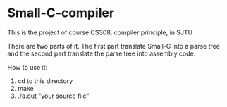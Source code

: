 # Small-C-compiler
This is the project of course CS308, compiler principle, in SJTU

There are two parts of it. 
The first part translate Small-C into a parse tree and the second part translate the parse tree into assembly code.

How to use it:
1. cd to this directory
2. make
3. ./a.out "your source file"